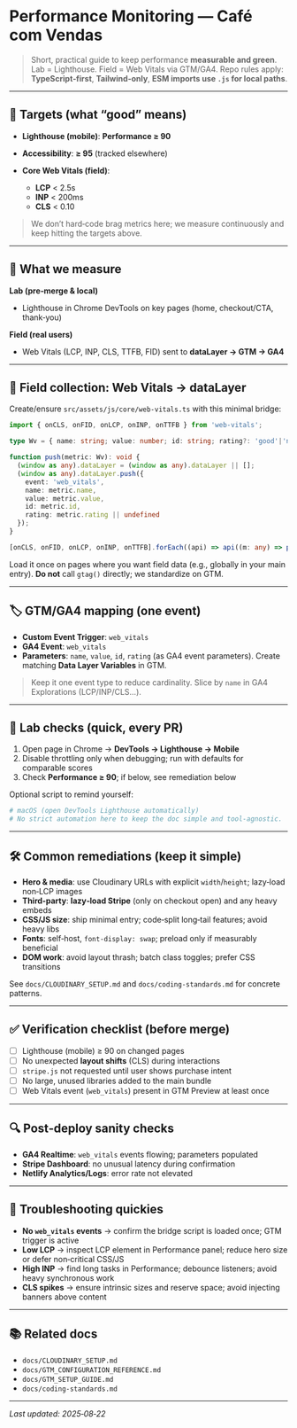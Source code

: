 # Performance Monitoring — Café com Vendas

> Short, practical guide to keep performance **measurable and green**. Lab = Lighthouse. Field = Web Vitals via GTM/GA4. Repo rules apply: **TypeScript‑first**, **Tailwind‑only**, **ESM imports use `.js` for local paths**.

---

## 🎯 Targets (what “good” means)

* **Lighthouse (mobile)**: **Performance ≥ 90**
* **Accessibility**: **≥ 95** (tracked elsewhere)
* **Core Web Vitals (field)**:

  * **LCP** < 2.5s
  * **INP** < 200ms
  * **CLS** < 0.10

> We don’t hard‑code brag metrics here; we measure continuously and keep hitting the targets above.

---

## 🔎 What we measure

**Lab (pre‑merge & local)**

* Lighthouse in Chrome DevTools on key pages (home, checkout/CTA, thank‑you)

**Field (real users)**

* Web Vitals (LCP, INP, CLS, TTFB, FID) sent to **dataLayer → GTM → GA4**

---

## 📡 Field collection: Web Vitals → dataLayer

Create/ensure `src/assets/js/core/web-vitals.ts` with this minimal bridge:

```ts
import { onCLS, onFID, onLCP, onINP, onTTFB } from 'web-vitals';

type Wv = { name: string; value: number; id: string; rating?: 'good'|'needs-improvement'|'poor' };

function push(metric: Wv): void {
  (window as any).dataLayer = (window as any).dataLayer || [];
  (window as any).dataLayer.push({
    event: 'web_vitals',
    name: metric.name,
    value: metric.value,
    id: metric.id,
    rating: metric.rating || undefined
  });
}

[onCLS, onFID, onLCP, onINP, onTTFB].forEach((api) => api((m: any) => push(m)));
```

Load it once on pages where you want field data (e.g., globally in your main entry). **Do not** call `gtag()` directly; we standardize on GTM.

---

## 🏷️ GTM/GA4 mapping (one event)

* **Custom Event Trigger**: `web_vitals`
* **GA4 Event**: `web_vitals`
* **Parameters**: `name`, `value`, `id`, `rating` (as GA4 event parameters). Create matching **Data Layer Variables** in GTM.

> Keep it one event type to reduce cardinality. Slice by `name` in GA4 Explorations (LCP/INP/CLS…).

---

## 🧪 Lab checks (quick, every PR)

1. Open page in Chrome → **DevTools → Lighthouse → Mobile**
2. Disable throttling only when debugging; run with defaults for comparable scores
3. Check **Performance ≥ 90**; if below, see remediation below

Optional script to remind yourself:

```bash
# macOS (open DevTools Lighthouse automatically)
# No strict automation here to keep the doc simple and tool‑agnostic.
```

---

## 🛠️ Common remediations (keep it simple)

* **Hero & media**: use Cloudinary URLs with explicit `width`/`height`; lazy‑load non‑LCP images
* **Third‑party**: **lazy‑load Stripe** (only on checkout open) and any heavy embeds
* **CSS/JS size**: ship minimal entry; code‑split long‑tail features; avoid heavy libs
* **Fonts**: self‑host, `font-display: swap`; preload only if measurably beneficial
* **DOM work**: avoid layout thrash; batch class toggles; prefer CSS transitions

See `docs/CLOUDINARY_SETUP.md` and `docs/coding-standards.md` for concrete patterns.

---

## ✅ Verification checklist (before merge)

* [ ] Lighthouse (mobile) ≥ 90 on changed pages
* [ ] No unexpected **layout shifts** (CLS) during interactions
* [ ] `stripe.js` not requested until user shows purchase intent
* [ ] No large, unused libraries added to the main bundle
* [ ] Web Vitals event (`web_vitals`) present in GTM Preview at least once

---

## 🔍 Post‑deploy sanity checks

* **GA4 Realtime**: `web_vitals` events flowing; parameters populated
* **Stripe Dashboard**: no unusual latency during confirmation
* **Netlify Analytics/Logs**: error rate not elevated

---

## 🧯 Troubleshooting quickies

* **No `web_vitals` events** → confirm the bridge script is loaded once; GTM trigger is active
* **Low LCP** → inspect LCP element in Performance panel; reduce hero size or defer non‑critical CSS/JS
* **High INP** → find long tasks in Performance; debounce listeners; avoid heavy synchronous work
* **CLS spikes** → ensure intrinsic sizes and reserve space; avoid injecting banners above content

---

## 📚 Related docs

* `docs/CLOUDINARY_SETUP.md`
* `docs/GTM_CONFIGURATION_REFERENCE.md`
* `docs/GTM_SETUP_GUIDE.md`
* `docs/coding-standards.md`

---

*Last updated: 2025‑08‑22*

